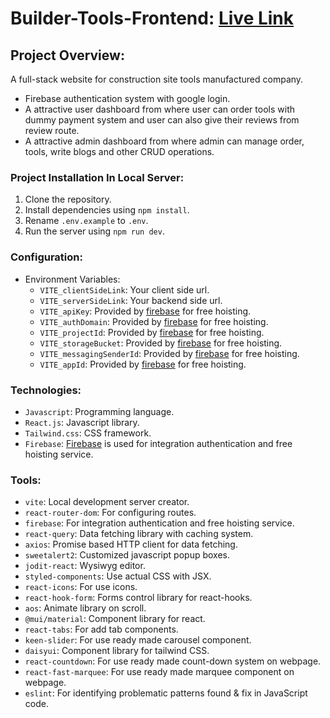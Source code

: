 ﻿# Builder-Tools-Frontend: [Live Link](https://calm-quokka-99948b.netlify.app)

## Project Overview:

A full-stack website for construction site tools manufactured company.

- Firebase authentication system with google login.
- A attractive user dashboard from where user can order tools with dummy payment system and user can also give their reviews from review route.
- A attractive admin dashboard from where admin can manage order, tools, write blogs and other CRUD operations.

### Project Installation In Local Server:

1. Clone the repository.
2. Install dependencies using `npm install`.
3. Rename `.env.example` to `.env`.
4. Run the server using `npm run dev`.

### Configuration:

- Environment Variables:
  - `VITE_clientSideLink`: Your client side url.
  - `VITE_serverSideLink`: Your backend side url.
  - `VITE_apiKey`: Provided by [firebase](https://console.firebase.google.com) for free hoisting.
  - `VITE_authDomain`: Provided by [firebase](https://console.firebase.google.com) for free hoisting.
  - `VITE_projectId`: Provided by [firebase](https://console.firebase.google.com) for free hoisting.
  - `VITE_storageBucket`: Provided by [firebase](https://console.firebase.google.com) for free hoisting.
  - `VITE_messagingSenderId`: Provided by [firebase](https://console.firebase.google.com) for free hoisting.
  - `VITE_appId`: Provided by [firebase](https://console.firebase.google.com) for free hoisting.

### Technologies:

- `Javascript`: Programming language.
- `React.js`: Javascript library.
- `Tailwind.css`: CSS framework.
- `Firebase`: [Firebase](https://console.firebase.google.com) is used for integration authentication and free hoisting service.

### Tools:

- `vite`: Local development server creator.
- `react-router-dom`: For configuring routes.
- `firebase`: For integration authentication and free hoisting service.
- `react-query`: Data fetching library with caching system.
- `axios`: Promise based HTTP client for data fetching.
- `sweetalert2`: Customized javascript popup boxes.
- `jodit-react`: Wysiwyg editor.
- `styled-components`: Use actual CSS with JSX.
- `react-icons`: For use icons.
- `react-hook-form`: Forms control library for react-hooks.
- `aos`: Animate library on scroll.
- `@mui/material`: Component library for react.
- `react-tabs`: For add tab components.
- `keen-slider`: For use ready made carousel component.
- `daisyui`: Component library for tailwind CSS.
- `react-countdown`: For use ready made count-down system on webpage.
- `react-fast-marquee`: For use ready made marquee component on webpage.
- `eslint`: For identifying problematic patterns found & fix in JavaScript code.
